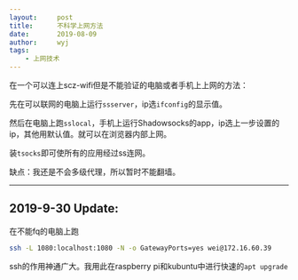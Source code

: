 ```yaml
---
layout:		post
title:		不科学上网方法
date:		2019-08-09
author:		wyj
tags:
    - 上网技术
---
```


在一个可以连上scz-wifi但是不能验证的电脑或者手机上上网的方法：

先在可以联网的电脑上运行`ssserver`，ip选`ifconfig`的显示值。

然后在电脑上跑`sslocal`，手机上运行Shadowsocks的app，ip选上一步设置的ip，其他用默认值。就可以在浏览器内部上网。

装`tsocks`即可使所有的应用经过ss连网。

缺点：我还是不会多级代理，所以暂时不能翻墙。

-----

2019-9-30 Update:
--
在不能fq的电脑上跑
```bash
ssh -L 1080:localhost:1080 -N -o GatewayPorts=yes wei@172.16.60.39
```

ssh的作用神通广大。我用此在raspberry pi和kubuntu中进行快速的`apt upgrade`

